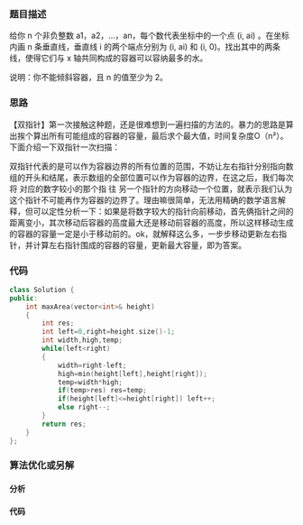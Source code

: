 ### 题目描述

给你 n 个非负整数 a1，a2，...，an，每个数代表坐标中的一个点 (i, ai) 。在坐标内画 n 条垂直线，垂直线 i 的两个端点分别为 (i, ai) 和 (i, 0)。找出其中的两条线，使得它们与 x 轴共同构成的容器可以容纳最多的水。

说明：你不能倾斜容器，且 n 的值至少为 2。

### 思路

【双指针】第一次接触这种题，还是很难想到一遍扫描的方法的。暴力的思路是算出挨个算出所有可能组成的容器的容量，最后求个最大值，时间复杂度O（n²）。下面介绍一下双指针一次扫描：

双指针代表的是可以作为容器边界的所有位置的范围，不妨让左右指针分别指向数组的开头和结尾，表示数组的全部位置可以作为容器的边界，在这之后，我们每次将 对应的数字较小的那个指 往 另一个指针的方向移动一个位置，就表示我们认为这个指针不可能再作为容器的边界了。理由嘛很简单，无法用精确的数学语言解释，但可以定性分析一下：如果是将数字较大的指针向前移动，首先俩指针之间的距离变小，其次移动后容器的高度最大还是移动前容器的高度，所以这样移动生成的容器的容量一定是小于移动前的。ok，就解释这么多，一步步移动更新左右指针，并计算左右指针围成的容器的容量，更新最大容量，即为答案。

### 代码

```c++
class Solution {
public:
    int maxArea(vector<int>& height) 
    {
        int res;
        int left=0,right=height.size()-1;
        int width,high,temp;
        while(left<right)
        {
            width=right-left;
            high=min(height[left],height[right]);
            temp=width*high;
            if(temp>res) res=temp;
            if(height[left]<=height[right]) left++;
            else right--;
        }
        return res;
    }
};
```

### 算法优化或另解

#### 分析

#### 代码

```c++

```

